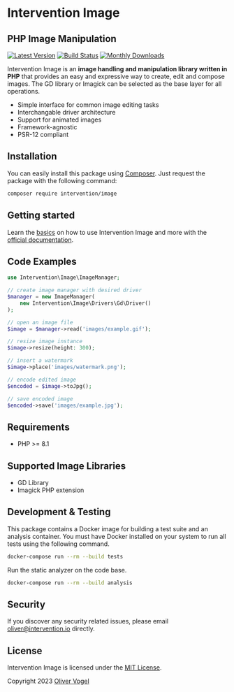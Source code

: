 # Intervention Image
## PHP Image Manipulation

[![Latest Version](https://img.shields.io/packagist/v/intervention/image.svg)](https://packagist.org/packages/intervention/image)
[![Build Status](https://github.com/Intervention/image/actions/workflows/run-tests.yml/badge.svg)](https://github.com/Intervention/image/actions)
[![Monthly Downloads](https://img.shields.io/packagist/dm/intervention/image.svg)](https://packagist.org/packages/intervention/image/stats)

Intervention Image is an **image handling and manipulation library written in
PHP** that provides an easy and expressive way to create, edit and compose
images. The GD library or Imagick can be selected as the base layer for all
operations.

- Simple interface for common image editing tasks
- Interchangable driver architecture
- Support for animated images
- Framework-agnostic
- PSR-12 compliant

## Installation

You can easily install this package using [Composer](https://getcomposer.org).
Just request the package with the following command:

```bash
composer require intervention/image
```

## Getting started

Learn the [basics](https://image.intervention.io/v3/basics/instantiation/) on
how to use Intervention Image and more with the [official
documentation](https://image.intervention.io/v3/).

## Code Examples

```php
use Intervention\Image\ImageManager;

// create image manager with desired driver
$manager = new ImageManager(
    new Intervention\Image\Drivers\Gd\Driver()
);

// open an image file
$image = $manager->read('images/example.gif');

// resize image instance
$image->resize(height: 300);

// insert a watermark
$image->place('images/watermark.png');

// encode edited image
$encoded = $image->toJpg();

// save encoded image
$encoded->save('images/example.jpg');
```

## Requirements

- PHP >= 8.1

## Supported Image Libraries

- GD Library
- Imagick PHP extension

## Development & Testing

This package contains a Docker image for building a test suite and an analysis
container. You must have Docker installed on your system to run all tests using
the following command.

```bash
docker-compose run --rm --build tests
```

Run the static analyzer on the code base.

```bash
docker-compose run --rm --build analysis
```

## Security

If you discover any security related issues, please email oliver@intervention.io directly.

## License

Intervention Image is licensed under the [MIT License](http://opensource.org/licenses/MIT).

Copyright 2023 [Oliver Vogel](http://intervention.io/)
